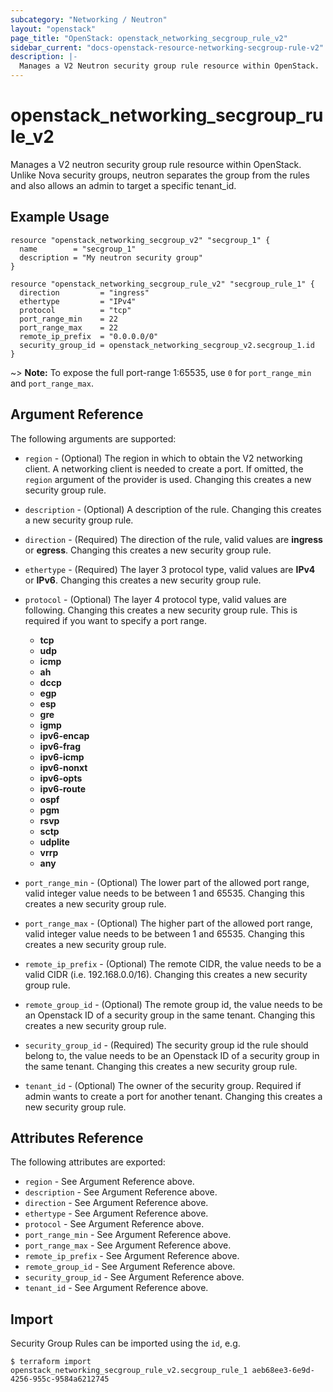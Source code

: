 ```yaml
---
subcategory: "Networking / Neutron"
layout: "openstack"
page_title: "OpenStack: openstack_networking_secgroup_rule_v2"
sidebar_current: "docs-openstack-resource-networking-secgroup-rule-v2"
description: |-
  Manages a V2 Neutron security group rule resource within OpenStack.
---
```


# openstack\_networking\_secgroup\_rule\_v2

Manages a V2 neutron security group rule resource within OpenStack.
Unlike Nova security groups, neutron separates the group from the rules
and also allows an admin to target a specific tenant_id.

## Example Usage

```hcl
resource "openstack_networking_secgroup_v2" "secgroup_1" {
  name        = "secgroup_1"
  description = "My neutron security group"
}

resource "openstack_networking_secgroup_rule_v2" "secgroup_rule_1" {
  direction         = "ingress"
  ethertype         = "IPv4"
  protocol          = "tcp"
  port_range_min    = 22
  port_range_max    = 22
  remote_ip_prefix  = "0.0.0.0/0"
  security_group_id = openstack_networking_secgroup_v2.secgroup_1.id
}
```

~> **Note:** To expose the full port-range 1:65535, use `0` for `port_range_min`
and `port_range_max`.

## Argument Reference

The following arguments are supported:

* `region` - (Optional) The region in which to obtain the V2 networking client.
    A networking client is needed to create a port. If omitted, the
    `region` argument of the provider is used. Changing this creates a new
    security group rule.

* `description` - (Optional) A description of the rule. Changing this creates a new security group rule.

* `direction` - (Required) The direction of the rule, valid values are __ingress__
    or __egress__. Changing this creates a new security group rule.

* `ethertype` - (Required) The layer 3 protocol type, valid values are __IPv4__
    or __IPv6__. Changing this creates a new security group rule.

* `protocol` - (Optional) The layer 4 protocol type, valid values are following. Changing this creates a new security group rule. This is required if you want to specify a port range.
  * __tcp__
  * __udp__
  * __icmp__
  * __ah__
  * __dccp__
  * __egp__
  * __esp__
  * __gre__
  * __igmp__
  * __ipv6-encap__
  * __ipv6-frag__
  * __ipv6-icmp__
  * __ipv6-nonxt__
  * __ipv6-opts__
  * __ipv6-route__
  * __ospf__
  * __pgm__
  * __rsvp__
  * __sctp__
  * __udplite__
  * __vrrp__
  * __any__

* `port_range_min` - (Optional) The lower part of the allowed port range, valid
    integer value needs to be between 1 and 65535. Changing this creates a new
    security group rule.

* `port_range_max` - (Optional) The higher part of the allowed port range, valid
    integer value needs to be between 1 and 65535. Changing this creates a new
    security group rule.

* `remote_ip_prefix` - (Optional) The remote CIDR, the value needs to be a valid
    CIDR (i.e. 192.168.0.0/16). Changing this creates a new security group rule.

* `remote_group_id` - (Optional) The remote group id, the value needs to be an
    Openstack ID of a security group in the same tenant. Changing this creates
    a new security group rule.

* `security_group_id` - (Required) The security group id the rule should belong
    to, the value needs to be an Openstack ID of a security group in the same
    tenant. Changing this creates a new security group rule.

* `tenant_id` - (Optional) The owner of the security group. Required if admin
    wants to create a port for another tenant. Changing this creates a new
    security group rule.

## Attributes Reference

The following attributes are exported:

* `region` - See Argument Reference above.
* `description` - See Argument Reference above.
* `direction` - See Argument Reference above.
* `ethertype` - See Argument Reference above.
* `protocol` - See Argument Reference above.
* `port_range_min` - See Argument Reference above.
* `port_range_max` - See Argument Reference above.
* `remote_ip_prefix` - See Argument Reference above.
* `remote_group_id` - See Argument Reference above.
* `security_group_id` - See Argument Reference above.
* `tenant_id` - See Argument Reference above.

## Import

Security Group Rules can be imported using the `id`, e.g.

```
$ terraform import openstack_networking_secgroup_rule_v2.secgroup_rule_1 aeb68ee3-6e9d-4256-955c-9584a6212745
```
